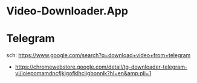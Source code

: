 # Video-Downloader.App
# Telegram
sch: https://www.google.com/search?q=download+video+from+telegram

- https://chromewebstore.google.com/detail/tg-downloader-telegram-vi/ioiepomamdncfjkigofklhciigbonnlk?hl=en&amp;pli=1
